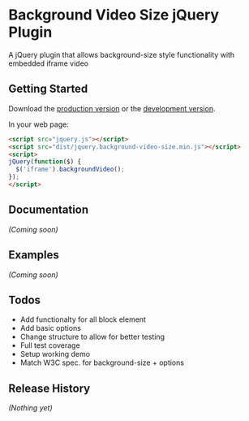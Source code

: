 # Background Video Size jQuery Plugin

A jQuery plugin that allows background-size style functionality with embedded iframe video

## Getting Started

Download the [production version][min] or the [development version][max].

[min]: https://raw.github.com/andykmcc/jquery-background-video-size/master/dist/jquery.background-video-size.min.js
[max]: https://raw.github.com/andykmcc/jquery-background-video-size/master/dist/jquery.background-video-size.js

In your web page:

```html
<script src="jquery.js"></script>
<script src="dist/jquery.background-video-size.min.js"></script>
<script>
jQuery(function($) {
  $('iframe').backgroundVideo();
});
</script>
```

## Documentation
_(Coming soon)_

## Examples
_(Coming soon)_

## Todos
- Add functionalty for all block element
- Add basic options
- Change structure to allow for better testing
- Full test coverage
- Setup working demo
- Match W3C spec. for background-size + options

## Release History
_(Nothing yet)_

